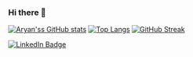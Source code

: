 ### Hi there 👋

[![Aryan'ss GitHub stats](https://github-readme-stats.vercel.app/api?username=Aryansharma28)](https://github.com/Aryansharma28/github-readme-stats)
[![Top Langs](https://github-readme-stats.vercel.app/api/top-langs/?username=Aryansharma28&layout=compact)](https://github.com/Aryansharma28/github-readme-stats)
[![GitHub Streak](http://github-readme-streak-stats.herokuapp.com?user=Aryansharma28)](https://git.io/streak-stats)
<div id="badges">
  <a href="your-linkedin-URL">
    <img src="https://img.shields.io/badge/LinkedIn-blue?style=for-the-badge&logo=linkedin&logoColor=white" alt="LinkedIn Badge"/>
</div>
  


